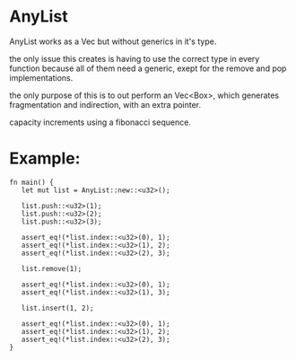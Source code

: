 # AnyList
 AnyList works as a Vec<T> but without generics in it's type.
 
 the only issue this creates is having to use the correct type
 in every function because all of them need a generic, exept for
 the remove and pop implementations.

 the only purpose of this is to out perform an Vec<Box<Any>>, which
 generates fragmentation and indirection, with an extra pointer.
 
 capacity increments using a fibonacci sequence.
 
 # Example:
 ```
 fn main() {
    let mut list = AnyList::new::<u32>();

    list.push::<u32>(1);
    list.push::<u32>(2);
    list.push::<u32>(3);

    assert_eq!(*list.index::<u32>(0), 1);
    assert_eq!(*list.index::<u32>(1), 2);
    assert_eq!(*list.index::<u32>(2), 3);

    list.remove(1);

    assert_eq!(*list.index::<u32>(0), 1);
    assert_eq!(*list.index::<u32>(1), 3);

    list.insert(1, 2);

    assert_eq!(*list.index::<u32>(0), 1);
    assert_eq!(*list.index::<u32>(1), 2);
    assert_eq!(*list.index::<u32>(2), 3);
 }
 ```
